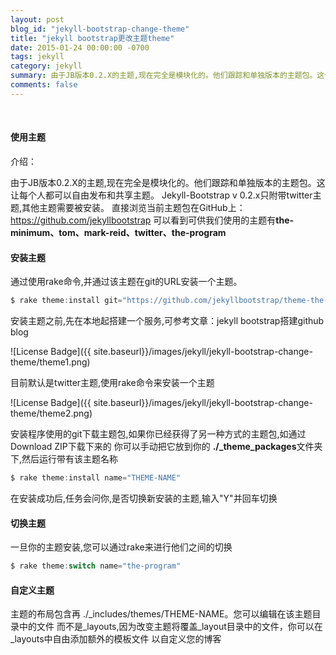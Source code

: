 ```yaml
---
layout: post
blog_id: "jekyll-bootstrap-change-theme"
title: "jekyll bootstrap更改主题theme"
date: 2015-01-24 00:00:00 -0700
tags: jekyll
category: jekyll
summary: 由于JB版本0.2.X的主题,现在完全是模块化的。他们跟踪和单独版本的主题包。这让每个人都可以自由发布和共享主题。
comments: false
---
```

<br>

#### 使用主题

介绍：

由于JB版本0.2.X的主题,现在完全是模块化的。他们跟踪和单独版本的主题包。这让每个人都可以自由发布和共享主题。
Jekyll-Bootstrap v 0.2.x只附带twitter主题,其他主题需要被安装。
直接浏览当前主题包在GitHub上：<a href="https://github.com/jekyllbootstrap">https://github.com/jekyllbootstrap</a>
可以看到可供我们使用的主题有**the-minimum、tom、mark-reid、twitter、the-program**

#### 安装主题

通过使用rake命令,并通过该主题在git的URL安装一个主题。

```java
$ rake theme:install git="https://github.com/jekyllbootstrap/theme-the-program.git"  
```

安装主题之前,先在本地起搭建一个服务,可参考文章：jekyll bootstrap搭建github blog

![License Badge]({{ site.baseurl}}/images/jekyll/jekyll-bootstrap-change-theme/theme1.png)

目前默认是twitter主题,使用rake命令来安装一个主题

![License Badge]({{ site.baseurl}}/images/jekyll/jekyll-bootstrap-change-theme/theme2.png)

安装程序使用的git下载主题包,如果你已经获得了另一种方式的主题包,如通过Download ZIP下载下来的
你可以手动把它放到你的 **./_theme_packages**文件夹下,然后运行带有该主题名称

```java
$ rake theme:install name="THEME-NAME"  
```

在安装成功后,任务会问你,是否切换新安装的主题,输入"Y"并回车切换

#### 切换主题

一旦你的主题安装,您可以通过rake来进行他们之间的切换

```java
$ rake theme:switch name="the-program"  
```

#### 自定义主题

主题的布局包含再 ./_includes/themes/THEME-NAME。您可以编辑在该主题目录中的文件
而不是_layouts,因为改变主题将覆盖_layout目录中的文件，你可以在_layouts中自由添加额外的模板文件
以自定义您的博客